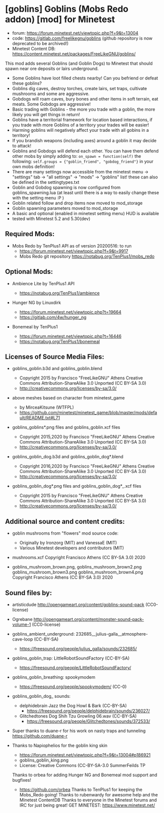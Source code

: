 # [goblins] Goblins (Mobs Redo addon) [mod] for Minetest 

* forum: https://forum.minetest.net/viewtopic.php?f=9&t=13004
* code: https://gitlab.com/freelikegnu/goblins
  (github repository is now deprecated to be archived!)
* Minetest Content DB: https://content.minetest.net/packages/FreeLikeGNU/goblins/

This mod adds several Goblins (and Goblin Dogs) to Minetest that should spawn near ore deposits or lairs underground.
* Some Goblins have loot filled chests nearby! Can you befriend or defeat these goblins?
* Goblins dig caves, destroy torches, create lairs, set traps, cultivate mushrooms and some are aggressive.
* Gobdogs will roam caves, bury bones and other items in soft terrain, eat meats. Some Gobdogs are aggressive!
* Basic trading with Goblins - the more you trade with a goblin, the more likely you will get things in return! 
* Goblins have a territorial framework for location based interactions, if you trade with more Goblins of a territory
  your trades will be easier! 
* Harming goblins will negatively affect your trade with all gobins in a territory!  
* If you brandish weapons (including axes) around a goblin it may decide to attack!
* Goblins and Gobdogs will defend each other.  You can have them defend other mobs by simply
adding to: 
`on_spawn = function(self)`
the following:
`self.groups = {"goblin_friend", "gobdog_friend"}`
in your own mobs definition!
* There are many settings now accessible from the minetest menu -> "settings" tab -> "all settings" -> "mods" -> "goblins" list!
these can also be defined in the settingtypes.txt
* Goblin and Gobdog spawning is now configured from goblins_spawning.lua (at least until there is a way to easily change these with the setting menu :P )
* Goblin related follow and drop items now moved to mod_storage
* Goblin spawning parameters moved to mod_storage
* A basic and optional (enabled in minetest setting menu) HUD is available
* tested with Minetest 5.2 and 5.30(dev)

## Required Mods:
* Mobs Redo by TenPlus1 API as of version 20200516: to run
    * https://forum.minetest.net/viewtopic.php?f=9&t=9917
    * Mobs Redo git repository  https://notabug.org/TenPlus1/mobs_redo
	
## Optional Mods:
* Ambience Lite by TenPlus1 API
    * https://notabug.org/TenPlus1/ambience	
    
* Hunger NG by Linuxdirk
    * https://forum.minetest.net/viewtopic.php?t=19664
    * https://gitlab.com/4w/hunger_ng

* Bonemeal by TenPlus1
    * https://forum.minetest.net/viewtopic.php?t=16446
    * https://notabug.org/TenPlus1/bonemeal
    
## Licenses of Source Media Files:
* goblins_goblin.b3d and goblins_goblin.blend 
    * Copyright 2015 by Francisco "FreeLikeGNU" Athens Creative Commons Attribution-ShareAlike 3.0 Unported (CC BY-SA 3.0)
    * http://creativecommons.org/licenses/by-sa/3.0/

* above meshes based on character from minetest_game
    * by MirceaKitsune (WTFPL)
    * https://github.com/minetest/minetest_game/blob/master/mods/default/README.txt#L71

* goblins_goblins*.png files and goblins_goblin.xcf files
    * Copyright 2015,2020 by Francisco "FreeLikeGNU" Athens  Creative Commons  Attribution-ShareAlike 3.0 Unported 		(CC BY-SA 3.0) 
    * http://creativecommons.org/licenses/by-sa/3.0/

* goblins_goblin_dog.b3d and goblins_goblin_dog*.blend 
    * Copyright 2016,2020 by Francisco "FreeLikeGNU" Athens Creative Commons Attribution-ShareAlike 3.0 Unported (CC BY-SA 3.0)
    * http://creativecommons.org/licenses/by-sa/3.0/

* goblins_goblin_dog*.png files and goblins_goblin_dog*_.xcf files
    * Copyright 2015 by Francisco "FreeLikeGNU" Athens  Creative Commons  Attribution-ShareAlike 3.0 Unported         (CC BY-SA 3.0) 
    * http://creativecommons.org/licenses/by-sa/3.0/
    
## Additional source and content credits:
* goblin mushrooms from "flowers" mod source code:
    * Originally by Ironzorg (MIT) and VanessaE (MIT)
    * Various Minetest developers and contributors (MIT)

* mushrooms.xcf Copyright Francisco Athens (CC BY-SA 3.0) 2020
* goblins_mushroom_brown.png, goblins_mushroom_brown2.png goblins_mushroom_brown3.png goblins_mushroom_brown4.png Copyright Francisco Athens (CC BY-SA 3.0) 2020

## Sound files by:
 * artisticdude http://opengameart.org/content/goblins-sound-pack (CC0-license)
 * Ogrebane http://opengameart.org/content/monster-sound-pack-volume-1 (CC0-license)
 * goblins_ambient_underground: 232685__julius-galla__atmosphere-cave-loop (CC-BY-SA)
    * https://freesound.org/people/julius_galla/sounds/232685/
 * goblins_goblin_trap: LittleRobotSoundFactory  (CC-BY-SA)
    * https://freesound.org/people/LittleRobotSoundFactory/
 * goblins_goblin_breathing: spookymodem 
    * https://freesound.org/people/spookymodem/ (CC-0)
 * goblins_goblin_dog_ sounds:
    * delphidebrain Jazz the Dog Howl & Bark (CC-BY-SA)
        * https://freesound.org/people/delphidebrain/sounds/236027/
   * Glitchedtones Dog Shih Tzu Growling 06.wav (CC-BY-SA)
        * https://freesound.org/people/Glitchedtones/sounds/372533/

* Super thanks to duane-r for his work on nasty traps and tunneling  https://github.com/duane-r 

* Thanks to Napiophelios for the goblin king skin
    * https://forum.minetest.net/viewtopic.php?f=9&t=13004#p186921
    * goblins_goblin_king.png
    * License: Creative Commons (CC-BY-SA-3.0 SummerFeilds TP
  
  Thanks to orbea for adding Hunger NG and Bonemeal mod support and bugfixes!
    * https://github.com/orbea
  Thanks to TenPlus1 for keeping the Mobs_Redo going!
  Thanks to rubenwardy for awesome help and the Minetest ContentDB
  Thanks to everyone in the Minetest forums and IRC for just being great!
GET MINETEST: https://www.minetest.net/
